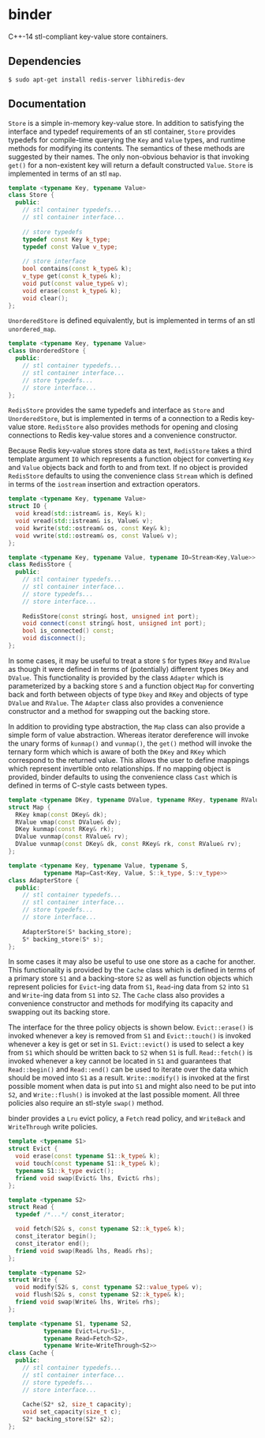 # binder
C++-14 stl-compliant key-value store containers.

Dependencies
---
```
$ sudo apt-get install redis-server libhiredis-dev
```

Documentation
---
```Store``` is a simple in-memory key-value store. In addition to satisfying the interface and typedef requirements of an stl container, ```Store``` provides typedefs for compile-time querying the ```Key``` and ```Value``` types, and runtime methods for modifying its contents. The semantics of these methods are suggested by their names. The only non-obvious behavior is that invoking ```get()``` for a non-existent key will return a default constructed ```Value```. ```Store``` is implemented in terms of an stl ```map```.

``` c++
template <typename Key, typename Value>
class Store {
  public:
    // stl container typedefs...
    // stl container interface...
  
    // store typedefs
    typedef const Key k_type;
    typedef const Value v_type;
    
    // store interface
    bool contains(const k_type& k);
    v_type get(const k_type& k);
    void put(const value_type& v);
    void erase(const k_type& k);
    void clear();
};
```

```UnorderedStore``` is defined equivalently, but is implemented in terms of an stl ```unordered_map```.
``` c++
template <typename Key, typename Value>
class UnorderedStore {
  public:
    // stl container typedefs...
    // stl container interface...
    // store typedefs...
    // store interface...
};
```
```RedisStore``` provides the same typedefs and interface as ```Store``` and ```UnorderedStore```, but is implemented in terms of a connection to a Redis key-value store. ```RedisStore``` also provides methods for opening and closing connections to Redis key-value stores and a convenience constructor.

Because Redis key-value stores store data as text, ```RedisStore``` takes a third template argument ```IO``` which represents a function object for converting ```Key``` and ```Value``` objects back and forth to and from text. If no object is provided ```RedisStore``` defaults to using the convenience class ```Stream``` which is defined in terms of the ```iostream``` insertion and extraction operators.

```c++
template <typename Key, typename Value>
struct IO {
  void kread(std::istream& is, Key& k);
  void vread(std::istream& is, Value& v);
  void kwrite(std::ostream& os, const Key& k);
  void vwrite(std::ostream& os, const Value& v);
};

template <typename Key, typename Value, typename IO=Stream<Key,Value>>
class RedisStore {
  public:
    // stl container typedefs...
    // stl container interface...
    // store typedefs...
    // store interface...    
    
    RedisStore(const string& host, unsigned int port);
    void connect(const string& host, unsigned int port);
    bool is_connected() const;
    void disconnect();
};
```

In some cases, it may be useful to treat a store ```S``` for types ```RKey``` and ```RValue``` as though it were defined in terms of (potentially) different types ```DKey``` and ```DValue```. This functionality is provided by the class ```Adapter``` which is parameterized by a backing store ```S``` and a function object ```Map``` for converting back and forth between objects of type ```Dkey``` and ```RKey``` and objects of type ```DValue``` and ```RValue```. The ```Adapter``` class also provides a convenience constructor and a method for swapping out the backing store. 

In addition to providing type abstraction, the ```Map``` class can also provide a simple form of value abstraction. Whereas iterator dereference will invoke the unary forms of ```kunmap()``` and ```vunmap()```, the ```get()``` method will invoke the ternary form which which is aware of both the ```DKey``` and ```RKey``` which correspond to the returned value. This allows the user to define mappings which represent invertible onto relationships. If no mapping object is provided, binder defaults to using the convenience class ```Cast``` which is defined in terms of C-style casts between types.

```c++
template <typename DKey, typename DValue, typename RKey, typename RValue>
struct Map {
  RKey kmap(const DKey& dk);
  RValue vmap(const DValue& dv);
  DKey kunmap(const RKey& rk);
  DValue vunmap(const RValue& rv);
  DValue vunmap(const DKey& dk, const RKey& rk, const RValue& rv);
};

template <typename Key, typename Value, typename S, 
          typename Map=Cast<Key, Value, S::k_type, S::v_type>>
class AdapterStore {
  public:
    // stl container typedefs...
    // stl container interface...
    // store typedefs...
    // store interface...
    
    AdapterStore(S* backing_store);
    S* backing_store(S* s);
};
```

In some cases it may also be useful to use one store as a cache for another. This functionality is provided by the ```Cache``` class which is defined in terms of a primary store ```S1``` and a backing-store ```S2``` as well as function objects which represent policies for ```Evict```-ing data from ```S1```, ```Read```-ing data from ```S2``` into ```S1``` and ```Write```-ing data from ```S1```  into ```S2```. The ```Cache``` class also provides a convenience constructor and methods for modifying its capacity and swapping out its backing store. 

The interface for the three policy objects is shown below. ```Evict::erase()``` is invoked whenever a key is removed from ```S1``` and ```Evict::touch()``` is invoked whenever a key is get or set in ```S1```. ```Evict::evict()``` is used to select a key from ```S1``` which should be written back to ```S2``` when ```S1``` is full. ```Read::fetch()``` is invoked whenever a key cannot be located in ```S1``` and guarantees that ```Read::begin()``` and ```Read::end()``` can be used to iterate over the data which should be moved into ```S1``` as a result. ```Write::modify()``` is invoked at the first possible moment when data is put into ```S1``` and might also need to be put into ```S2```, and ```Write::flush()``` is invoked at the last possible moment. All three policies also require an stl-style ```swap()``` method.

binder provides a ```Lru``` evict policy, a ```Fetch``` read policy, and ```WriteBack``` and ```WriteThrough``` write policies.

```c++
template <typename S1>
struct Evict {
  void erase(const typename S1::k_type& k);
  void touch(const typename S1::k_type& k);
  typename S1::k_type evict();
  friend void swap(Evict& lhs, Evict& rhs);
};

template <typename S2>
struct Read {
  typedef /*...*/ const_iterator;

  void fetch(S2& s, const typename S2::k_type& k);
  const_iterator begin();
  const_iterator end();
  friend void swap(Read& lhs, Read& rhs);
};

template <typename S2>
struct Write {
  void modify(S2& s, const typename S2::value_type& v);
  void flush(S2& s, const typename S2::k_type& k);
  friend void swap(Write& lhs, Write& rhs);
};

template <typename S1, typename S2,
          typename Evict=Lru<S1>, 
          typename Read=Fetch<S2>, 
          typename Write=WriteThrough<S2>>
class Cache {
  public:
    // stl container typedefs...
    // stl container interface...
    // store typedefs...
    // store interface... 
    
    Cache(S2* s2, size_t capacity);
    void set_capacity(size_t c);
    S2* backing_store(S2* s2);
};
```





